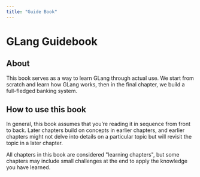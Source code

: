```yaml
---
title: "Guide Book"
---
```


# GLang Guidebook

## About
This book serves as a way to learn GLang through actual use. We start from scratch and learn how GLang works, then in the final chapter, we build a full-fledged banking system.

## How to use this book
In general, this book assumes that you’re reading it in sequence from front to back. Later chapters build on concepts in earlier chapters, and earlier chapters might not delve into details on a particular topic but will revisit the topic in a later chapter.

All chapters in this book are considered "learning chapters", but some chapters may include small challenges at the end to apply the knowledge you have learned.
